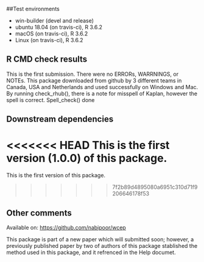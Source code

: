 
##Test environments
* win-builder (devel and release)
* ubuntu 18.04 (on travis-ci), R 3.6.2
* macOS (on travis-ci), R 3.6.2
* Linux (on travis-ci), R 3.6.2


## R CMD check results
This is the first submission.
There were no ERRORs, WARRNINGS, or NOTEs.
This package downloaded from github by 3 different teams in Canada, USA and Netherlands and used successfully on Windows and Mac.
By running check_rhub(), there is a note for misspell of Kaplan, however the spell is correct. Spell_check() done 

## Downstream dependencies
<<<<<<< HEAD
This is the first version (1.0.0) of this package.
=======
This is the first version of this package.
>>>>>>> 7f2b89d4895080a6951c310d71f9206646178f53


## Other comments
Available on: https://github.com/nabipoor/wcep

This package is part of a new paper which will submitted soon; however, a previously published paper by two of authors of this package stablished the method used in this package, and it refrenced in the Help documet.
